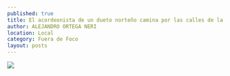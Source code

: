 ```yaml
---
published: true
title: El acordeonista de un dueto norteño camina por las calles de la ciudad
author: ALEJANDRO ORTEGA NERI
location: Local
category: Fuera de Foco
layout: posts
---
```


![](http://i.imgur.com/0bX3oHMm.jpg)

